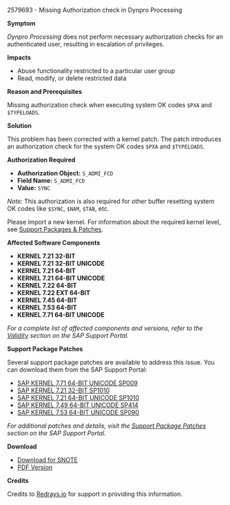 2579693 - Missing Authorization check in Dynpro Processing

**Symptom**

*Dynpro Processing* does not perform necessary authorization checks for an authenticated user, resulting in escalation of privileges.

**Impacts**

- Abuse functionality restricted to a particular user group
- Read, modify, or delete restricted data

**Reason and Prerequisites**

Missing authorization check when executing system OK codes `$PXA` and `$TYPELOADS`.

**Solution**

This problem has been corrected with a kernel patch. The patch introduces an authorization check for the system OK codes `$PXA` and `$TYPELOADS`.

**Authorization Required**

- **Authorization Object:** `S_ADMI_FCD`
- **Field Name:** `S_ADMI_FCD`
- **Value:** `SYNC`

*Note:* This authorization is also required for other buffer resetting system OK codes like `$SYNC`, `$NAM`, `$TAB`, etc.

Please import a new kernel. For information about the required kernel level, see [Support Packages & Patches](https://me.sap.com/supportpackagesandpatches).

**Affected Software Components**

- **KERNEL 7.21 32-BIT**
- **KERNEL 7.21 32-BIT UNICODE**
- **KERNEL 7.21 64-BIT**
- **KERNEL 7.21 64-BIT UNICODE**
- **KERNEL 7.22 64-BIT**
- **KERNEL 7.22 EXT 64-BIT**
- **KERNEL 7.45 64-BIT**
- **KERNEL 7.53 64-BIT**
- **KERNEL 7.71 64-BIT UNICODE**

_For a complete list of affected components and versions, refer to the [Validity](https://me.sap.com/servicessupport/knowledge/servicessupport) section on the SAP Support Portal._

**Support Package Patches**

Several support package patches are available to address this issue. You can download them from the SAP Support Portal:

- [SAP KERNEL 7.71 64-BIT UNICODE SP009](https://me.sap.com/softwarecenter/template/products/_APP=00200682500000001943&_EVENT=DISPHIER&HEADER=Y&FUNCTIONBAR=N&EVENT=TREE&NE=NAVIGATE&ENR=73554900100200007603&V=MAINT)
- [SAP KERNEL 7.21 32-BIT SP1010](https://me.sap.com/softwarecenter/template/products/_APP=00200682500000001943&_EVENT=DISPHIER&HEADER=Y&FUNCTIONBAR=N&EVENT=TREE&NE=NAVIGATE&ENR=67837800100200021235&V=MAINT)
- [SAP KERNEL 7.21 64-BIT UNICODE SP1010](https://me.sap.com/softwarecenter/template/products/_APP=00200682500000001943&_EVENT=DISPHIER&HEADER=Y&FUNCTIONBAR=N&EVENT=TREE&NE=NAVIGATE&ENR=67837800100200021238&V=MAINT)
- [SAP KERNEL 7.49 64-BIT UNICODE SP414](https://me.sap.com/softwarecenter/template/products/_APP=00200682500000001943&_EVENT=DISPHIER&HEADER=Y&FUNCTIONBAR=N&EVENT=TREE&NE=NAVIGATE&ENR=73554900100200004760&V=MAINT)
- [SAP KERNEL 7.53 64-BIT UNICODE SP090](https://me.sap.com/softwarecenter/template/products/_APP=00200682500000001943&_EVENT=DISPHIER&HEADER=Y&FUNCTIONBAR=N&EVENT=TREE&NE=NAVIGATE&ENR=73554900100200005858&V=MAINT)

_For additional patches and details, visit the [Support Package Patches](https://me.sap.com/softwarecenter/) section on the SAP Support Portal._

**Download**

- [Download for SNOTE](https://notesdownloads.sap.com/note/0040000000101782018)
- [PDF Version](https://userapps.support.sap.com/sap/support/sfm/notes/print/0002579693?language=en-US&token=A1C64D97555672165A7DD97C96831409)

**Credits**

Credits to [Redrays.io](https://redrays.io) for support in providing this information.